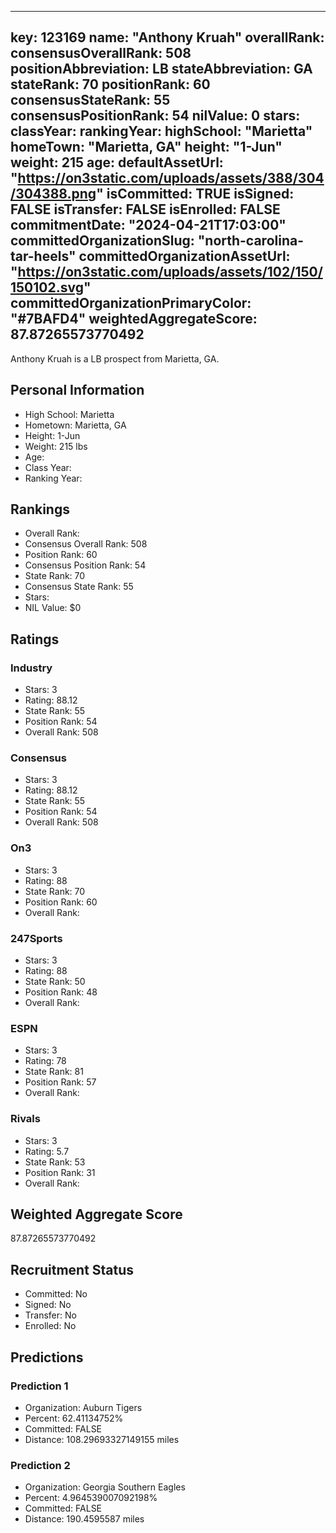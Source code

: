 ---
  key: 123169
  name: "Anthony Kruah"
  overallRank: 
  consensusOverallRank: 508
  positionAbbreviation: LB
  stateAbbreviation: GA
  stateRank: 70
  positionRank: 60
  consensusStateRank: 55
  consensusPositionRank: 54
  nilValue: 0
  stars: 
  classYear: 
  rankingYear: 
  highSchool: "Marietta"
  homeTown: "Marietta, GA"
  height: "1-Jun"
  weight: 215
  age: 
  defaultAssetUrl: "https://on3static.com/uploads/assets/388/304/304388.png"
  isCommitted: TRUE
  isSigned: FALSE
  isTransfer: FALSE
  isEnrolled: FALSE
  commitmentDate: "2024-04-21T17:03:00"
  committedOrganizationSlug: "north-carolina-tar-heels"
  committedOrganizationAssetUrl: "https://on3static.com/uploads/assets/102/150/150102.svg"
  committedOrganizationPrimaryColor: "#7BAFD4"
  weightedAggregateScore: 87.87265573770492
  ---
  
  Anthony Kruah is a LB prospect from Marietta, GA.
  
  ## Personal Information
  - High School: Marietta
  - Hometown: Marietta, GA
  - Height: 1-Jun
  - Weight: 215 lbs
  - Age: 
  - Class Year: 
  - Ranking Year: 
  
  ## Rankings
  - Overall Rank: 
  - Consensus Overall Rank: 508
  - Position Rank: 60
  - Consensus Position Rank: 54
  - State Rank: 70
  - Consensus State Rank: 55
  - Stars: 
  - NIL Value: $0
  
  ## Ratings
  
  ### Industry
  - Stars: 3
  - Rating: 88.12
  - State Rank: 55
  - Position Rank: 54
  - Overall Rank: 508
  
  ### Consensus
  - Stars: 3
  - Rating: 88.12
  - State Rank: 55
  - Position Rank: 54
  - Overall Rank: 508
  
  ### On3
  - Stars: 3
  - Rating: 88
  - State Rank: 70
  - Position Rank: 60
  - Overall Rank: 
  
  ### 247Sports
  - Stars: 3
  - Rating: 88
  - State Rank: 50
  - Position Rank: 48
  - Overall Rank: 
  
  ### ESPN
  - Stars: 3
  - Rating: 78
  - State Rank: 81
  - Position Rank: 57
  - Overall Rank: 
  
  ### Rivals
  - Stars: 3
  - Rating: 5.7
  - State Rank: 53
  - Position Rank: 31
  - Overall Rank: 
  
  ## Weighted Aggregate Score
  87.87265573770492
  
  ## Recruitment Status
  - Committed: No
  - Signed: No
  - Transfer: No
  - Enrolled: No
  
  
  
  ## Predictions
  
  ### Prediction 1
  - Organization: Auburn Tigers
  - Percent: 62.41134752%
  - Committed: FALSE
  - Distance: 108.29693327149155 miles
  
  ### Prediction 2
  - Organization: Georgia Southern Eagles
  - Percent: 4.964539007092198%
  - Committed: FALSE
  - Distance: 190.4595587 miles
  